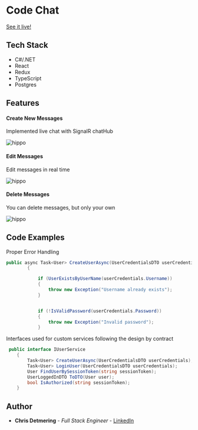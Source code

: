 # Code Chat

[See it live!](https://code-chat.azurewebsites.net/)


## Tech Stack

* C#/.NET
* React 
* Redux
* TypeScript 
* Postgres


  
## Features

#### Create New Messages

Implemented live chat with SignalR chatHub 

![hippo](https://media.giphy.com/media/WzkEeAJTQcCeQ1p44z/giphy.gif)

#### Edit Messages
Edit messages in real time 

![hippo](https://media.giphy.com/media/Qy2xgc1DYKRSjXI8wy/giphy.gif)


#### Delete Messages
You can delete messages, but only your own 

![hippo](https://media.giphy.com/media/qnSbLI79r9dvt5EYZe/giphy.gif)
  
  
## Code Examples

Proper Error Handling


```c#
public async Task<User> CreateUserAsync(UserCredentialsDTO userCredentials)
        {

            if (UserExistsByUserName(userCredentials.Username))
            {
                throw new Exception("Username already exists");
            }


            if (!IsValidPassword(userCredentials.Password))
            {
                throw new Exception("Invalid password");
            }

```

Interfaces used for custom services following the design by contract 
```c#
 public interface IUserService
    {
        Task<User> CreateUserAsync(UserCredentialsDTO userCredentials);
        Task<User> LoginUser(UserCredentialsDTO userCredentials);
        User FindUserBySessionToken(string sessionToken);
        UserLoggedInDTO ToDTO(User user);
        bool IsAuthorized(string sessionToken);
    }

```


## Author

* **Chris Detmering** - *Full Stack Engineer* -  [LinkedIn](https://www.linkedin.com/in/chris-detmering-1b8b9851/)
